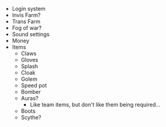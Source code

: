 - Login system
- Invis Farm?
- Trans Farm
- Fog of war?
- Sound settings
- Money
- Items
  - Claws
  - Gloves
  - Splash
  - Cloak
  - Golem
  - Speed pot
  - Bomber
  - Auras?
    - Like team items, but don't like them being required...
  - Boots
  - Scythe?
